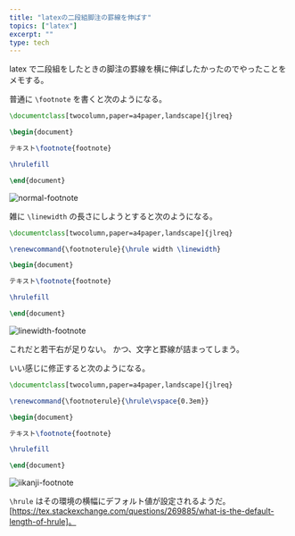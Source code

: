 ```yaml
---
title: "latexの二段組脚注の罫線を伸ばす"
topics: ["latex"]
excerpt: ""
type: tech
---
```


latex で二段組をしたときの脚注の罫線を横に伸ばしたかったのでやったことをメモする。

普通に `\footnote` を書くと次のようになる。

```latex
\documentclass[twocolumn,paper=a4paper,landscape]{jlreq}

\begin{document}

テキスト\footnote{footnote}

\hrulefill

\end{document}
```

![normal-footnote](https://i.gyazo.com/8049505c6e361d5079ad9b0d66c221a9.png)

雑に `\linewidth` の長さにしようとすると次のようになる。

```latex
\documentclass[twocolumn,paper=a4paper,landscape]{jlreq}

\renewcommand{\footnoterule}{\hrule width \linewidth}

\begin{document}

テキスト\footnote{footnote}

\hrulefill

\end{document}
```

![linewidth-footnote](https://i.gyazo.com/7e948ee33298cd83ee082dfa18afdda4.png)

これだと若干右が足りない。
かつ、文字と罫線が詰まってしまう。

いい感じに修正すると次のようになる。

```latex
\documentclass[twocolumn,paper=a4paper,landscape]{jlreq}

\renewcommand{\footnoterule}{\hrule\vspace{0.3em}}

\begin{document}

テキスト\footnote{footnote}

\hrulefill

\end{document}
```

![iikanji-footnote](https://i.gyazo.com/8f560757f189a354c0cf48c3929bb8a1.png)

`\hrule` はその環境の横幅にデフォルト値が設定されるようだ。[https://tex.stackexchange.com/questions/269885/what-is-the-default-length-of-hrule]。

